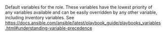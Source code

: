 Default variables for the role. These variables have the lowest priority of any variables available and can be easily overridden by any other variable, including inventory variables.
See https://docs.ansible.com/ansible/latest/playbook_guide/playbooks_variables.html#understanding-variable-precedence